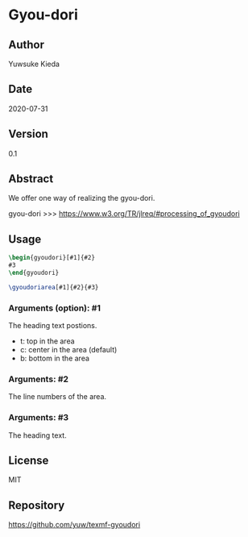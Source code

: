# Gyou-dori

## Author

Yuwsuke Kieda

## Date

2020-07-31

## Version

0.1

## Abstract

We offer one way of realizing the gyou-dori.

gyou-dori >>> https://www.w3.org/TR/jlreq/#processing_of_gyoudori

## Usage

```tex
\begin{gyoudori}[#1]{#2}
#3
\end{gyoudori}
```

```tex
\gyoudoriarea[#1]{#2}{#3}
```

### Arguments (option): #1

The heading text postions.

- t: top in the area
- c: center in the area (default)
- b: bottom in the area

### Arguments: #2

The line numbers of the area.

### Arguments: #3

The heading text.

## License

MIT

## Repository

https://github.com/yuw/texmf-gyoudori
